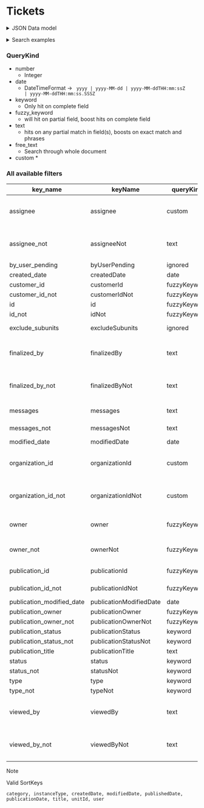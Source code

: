 # Tickets

<details>
<summary>JSON Data model</summary>

```json
  {
  "type": "PublishingRequest",
  "customerId": "https://api.dev.nva.aws.unit.no/customer/bb3d0c0c-5065-4623-9b98-5810983c2478",
  "modifiedDate": "2024-02-28T09:25:39.223178587Z",
  "createdDate": "2024-02-27T14:28:06.168047052Z",
  "workflow": "RegistratorPublishesMetadataOnly",
  "approvedFiles": [],
  "filesForApproval": [],
  "id": "https://api.dev.nva.aws.unit.no/publication/018d64b6415e-59ac68b4-f801-490d-8c16-b7b1052b3d6c/ticket/018deaf73598-3b01bbf7-754a-44b0-892a-e8ae13826d57",
  "messages": [],
  "viewedBy": [
    {
      "type": "Person",
      "firstName": "Terje",
      "lastName": "Hellesvik",
      "username": "1269057@20754.0.0.0"
    }
  ],
  "publication": {
    "owner": "1492596@20754.0.0.0",
    "status": "DRAFT",
    "publicationInstance": {
      "type": "MovingPicture",
      "subtype": {
        "type": "ShortFilm"
      },
      "description": "adawd",
      "outputs": [
        {
          "type": "Broadcast",
          "publisher": {
            "type": "UnconfirmedPublisher",
            "name": "NRK",
            "valid": true
          },
          "date": {
            "type": "Instant",
            "value": "2024-01-31T23:00:00Z"
          },
          "sequence": 1
        }
      ],
      "pages": {
        "type": "NullPages"
      }
    },
    "contributors": [ ],
    "id": "https://api.dev.nva.aws.unit.no/publication/018d64b6415e-59ac68b4-f801-490d-8c16-b7b1052b3d6c",
    "identifier": "018d64b6415e-59ac68b4-f801-490d-8c16-b7b1052b3d6c",
    "mainTitle": "Test filer"
  },
  "owner": {
    "type": "Person",
    "firstName": "Kir ",
    "lastName": "Truhacev",
    "username": "1492596@20754.0.0.0"
  },
  "organization": {
    "id": "https://api.dev.nva.aws.unit.no/cristin/organization/20754.3.1.0",
    "identifier": "20754.3.1.0",
    "partOf": [ ]
  },
  "status": "New"
}
```

</details>
<p></p>
<details>
<summary>Search examples</summary>

### By a specific contributor
```http request
GET /search/resources?contributor=https%3A%2F%2Fapi.test.nva.aws.unit.no%2Fcristin%2Fperson%2F538786 HTTP/1.1
Host: api.test.nva.aws.unit.no
Accept: application/json

```

### By title
```http request
GET /search/resources?title=My+very+specific+title HTTP/1.1
Host: api.test.nva.aws.unit.no
Accept: application/json

```

### By category
```http request
GET /search/resources?category=AcademicArticle&category=AcademicMonograph HTTP/1.1
Host: api.test.nva.aws.unit.no
Accept: application/json

```

### Free text
```http request
GET /search/resources?query=Some+specific+phrase HTTP/1.1
Host: api.test.nva.aws.unit.no
Accept: application/json

```

</details>

### QueryKind
* number
  * Integer
* date
  * DateTimeFormat -> <code> yyyy | yyyy-MM-dd | yyyy-MM-ddTHH:mm:ssZ | yyyy-MM-ddTHH:mm:ss.SSSZ</code>
* keyword
  * Only hit on complete field
* fuzzy_keyword
  * will hit on partial field, boost hits on complete field
* text
  * hits on any partial match in field(s), boosts on exact match and phrases
* free_text
  * Search through whole document
* custom
  * 

### All available filters

| key_name                  | keyName                 | queryKind    | scope            | paths                                                                                                            |
|---------------------------|-------------------------|--------------|------------------|------------------------------------------------------------------------------------------------------------------|
| assignee                  | assignee                | custom       | all_items        | assignee.type.keyword, assignee.firstName.keyword, assignee.lastName.keyword, assignee.username.keyword          |
| assignee_not              | assigneeNot             | text         | no_items         | assignee.type, assignee.firstName, assignee.lastName, assignee.username                                          |
| by_user_pending           | byUserPending           | ignored      | all_items        | BY_USER_PENDING                                                                                                  |
| created_date              | createdDate             | date         | between          | createdDate                                                                                                      |
| customer_id               | customerId              | fuzzyKeyword | one_or_more_item | customerId                                                                                                       |
| customer_id_not           | customerIdNot           | fuzzyKeyword | not_one_item     | customerId                                                                                                       |
| id                        | id                      | fuzzyKeyword | one_or_more_item | id                                                                                                               |
| id_not                    | idNot                   | fuzzyKeyword | not_one_item     | id                                                                                                               |
| exclude_subunits          | excludeSubunits         | ignored      | one_or_more_item | organization.id, organization.identifier                                                                         |
| finalized_by              | finalizedBy             | text         | all_items        | finalizedBy.type, finalizedBy.firstName, finalizedBy.lastName, finalizedBy.username                              |
| finalized_by_not          | finalizedByNot          | text         | no_items         | finalizedBy.type, finalizedBy.firstName, finalizedBy.lastName, finalizedBy.username                              |
| messages                  | messages                | text         | all_items        | messages.type, messages.text, messages.status                                                                    |
| messages_not              | messagesNot             | text         | no_items         | messages.type, messages.text, messages.status                                                                    |
| modified_date             | modifiedDate            | date         | between          | modifiedDate                                                                                                     |
| organization_id           | organizationId          | custom       | one_or_more_item | organization.id.keyword, organization.identifier.keyword, organization.partOf.id, organization.partOf.identifier |
| organization_id_not       | organizationIdNot       | custom       | not_one_item     | organization.id.keyword, organization.identifier.keyword, organization.partOf.id, organization.partOf.identifier |
| owner                     | owner                   | fuzzyKeyword | one_or_more_item | owner.type, owner.firstName, owner.lastName, owner.username                                                      |
| owner_not                 | ownerNot                | fuzzyKeyword | not_one_item     | owner.type, owner.firstName, owner.lastName, owner.username                                                      |
| publication_id            | publicationId           | fuzzyKeyword | one_or_more_item | publication.id, publication.identifier                                                                           |
| publication_id_not        | publicationIdNot        | fuzzyKeyword | not_one_item     | publication.id, publication.identifier                                                                           |
| publication_modified_date | publicationModifiedDate | date         | between          | publication.modifiedDate                                                                                         |
| publication_owner         | publicationOwner        | fuzzyKeyword | one_or_more_item | publication.owner                                                                                                |
| publication_owner_not     | publicationOwnerNot     | fuzzyKeyword | not_one_item     | publication.owner                                                                                                |
| publication_status        | publicationStatus       | keyword      | one_or_more_item | publication.status.keyword                                                                                       |
| publication_status_not    | publicationStatusNot    | keyword      | not_one_item     | publication.status.keyword                                                                                       |
| publication_title         | publicationTitle        | text         | all_items        | publication.mainTitle                                                                                            |
| status                    | status                  | keyword      | one_or_more_item | status.keyword                                                                                                   |
| status_not                | statusNot               | keyword      | not_one_item     | status.keyword                                                                                                   |
| type                      | type                    | keyword      | one_or_more_item | type.keyword                                                                                                     |
| type_not                  | typeNot                 | keyword      | not_one_item     | type.keyword                                                                                                     |
| viewed_by                 | viewedBy                | text         | all_items        | viewedBy.type, viewedBy.firstName, viewedBy.lastName, viewedBy.username                                          |
| viewed_by_not             | viewedByNot             | text         | no_items         | viewedBy.type, viewedBy.firstName, viewedBy.lastName, viewedBy.username                                          |

> [!NOTE]
> <p>Valid SortKeys </p>
>
> ```
> category, instanceType, createdDate, modifiedDate, publishedDate, publicationDate, title, unitId, user
> ```
